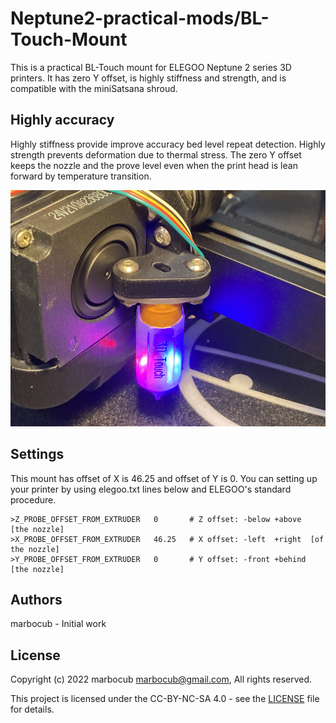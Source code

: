 # Neptune2-practical-mods/BL-Touch-Mount

This is a practical BL-Touch mount for ELEGOO Neptune 2 series 3D printers.
It has zero Y offset, is highly stiffness and strength, and is compatible with the miniSatsana shroud.

## Highly accuracy

Highly stiffness provide improve accuracy bed level repeat detection.
Highly strength prevents deformation due to thermal stress.
The zero Y offset keeps the nozzle and the prove level even when the print head is lean forward by temperature transition.

![Home](Images/image-001.jpg)

## Settings

This mount has offset of X is 46.25 and offset of Y is 0.
You can setting up your printer by using elegoo.txt lines below and ELEGOO's standard procedure.

    >Z_PROBE_OFFSET_FROM_EXTRUDER	0	    # Z offset: -below +above  [the nozzle]		
    >X_PROBE_OFFSET_FROM_EXTRUDER	46.25	# X offset: -left  +right  [of the nozzle]
    >Y_PROBE_OFFSET_FROM_EXTRUDER	0	    # Y offset: -front +behind [the nozzle]


## Authors

marbocub - Initial work

## License

Copyright (c) 2022 marbocub marbocub@gmail.com, All rights reserved.

This project is licensed under the CC-BY-NC-SA 4.0 - see the [LICENSE](../LICENSE) file for details.
